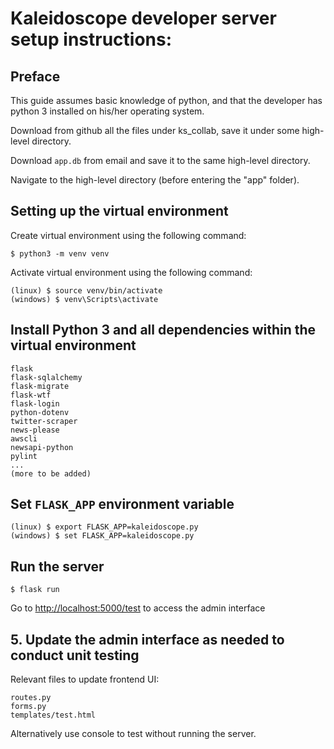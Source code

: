 # Kaleidoscope developer server setup instructions:

## Preface

This guide assumes basic knowledge of python, and that the developer has python 3 installed on his/her operating system.

Download from github all the files under ks_collab, save it under some high-level directory.

Download `app.db` from email and save it to the same high-level directory.

Navigate to the high-level directory (before entering the "app" folder).

## Setting up the virtual environment

Create virtual environment using the following command:
```
$ python3 -m venv venv
```

Activate virtual environment using the following command:
```
(linux) $ source venv/bin/activate
(windows) $ venv\Scripts\activate
```

## Install Python 3 and all dependencies within the virtual environment
```
flask
flask-sqlalchemy
flask-migrate
flask-wtf
flask-login
python-dotenv
twitter-scraper
news-please
awscli
newsapi-python
pylint
...
(more to be added)
```

## Set `FLASK_APP` environment variable
```
(linux) $ export FLASK_APP=kaleidoscope.py
(windows) $ set FLASK_APP=kaleidoscope.py
```

## Run the server
```
$ flask run
```
Go to [http://localhost:5000/test](http://localhost:5000/test) to access the admin interface

## 5. Update the admin interface as needed to conduct unit testing

Relevant files to update frontend UI:
```
routes.py
forms.py
templates/test.html
```

Alternatively use console to test without running the server.

